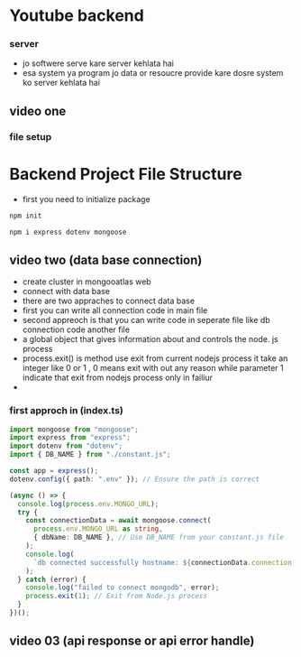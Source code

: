 # Youtube backend

### server

- jo softwere serve kare server kehlata hai
- esa system ya program jo data or resoucre provide kare dosre system ko server kehlata hai

## video one

### file setup

# Backend Project File Structure

- first you need to initialize package

```bash
npm init

npm i express dotenv mongoose
```

## video two (data base connection)

- create cluster in mongooatlas web
- connect with data base
- there are two appraches to connect data base
- first you can write all connection code in main file
- second appreoch is that you can write code in seperate file like db connection code another file
- a global object that gives information about and controls the node. js process
- process.exit() is method use exit from current nodejs process it take an integer like 0 or 1 , 0 means exit with out any reason while parameter 1 indicate that exit from nodejs process only in failiur
- 

### first approch in (index.ts)

```ts
import mongoose from "mongoose";
import express from "express";
import dotenv from "dotenv";
import { DB_NAME } from "./constant.js";

const app = express();
dotenv.config({ path: ".env" }); // Ensure the path is correct

(async () => {
  console.log(process.env.MONGO_URL);
  try {
    const connectionData = await mongoose.connect(
      process.env.MONGO_URL as string,
      { dbName: DB_NAME }, // Use DB_NAME from your constant.js file
    );
    console.log(
      `db connected successfully hostname: ${connectionData.connection.host}`,
    );
  } catch (error) {
    console.log("failed to connect mongodb", error);
    process.exit(1); // Exit from Node.js process
  }
})();
```


## video 03 (api response or api error handle)